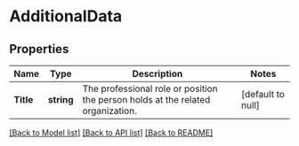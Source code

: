 # AdditionalData

## Properties
Name | Type | Description | Notes
------------ | ------------- | ------------- | -------------
**Title** | **string** | The professional role or position the person holds at the related organization. | [default to null]

[[Back to Model list]](../README.md#documentation-for-models) [[Back to API list]](../README.md#documentation-for-api-endpoints) [[Back to README]](../README.md)

